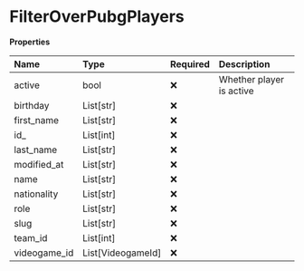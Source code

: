 # FilterOverPubgPlayers

**Properties**

| Name         | Type              | Required | Description              |
| :----------- | :---------------- | :------- | :----------------------- |
| active       | bool              | ❌       | Whether player is active |
| birthday     | List[str]         | ❌       |                          |
| first_name   | List[str]         | ❌       |                          |
| id\_         | List[int]         | ❌       |                          |
| last_name    | List[str]         | ❌       |                          |
| modified_at  | List[str]         | ❌       |                          |
| name         | List[str]         | ❌       |                          |
| nationality  | List[str]         | ❌       |                          |
| role         | List[str]         | ❌       |                          |
| slug         | List[str]         | ❌       |                          |
| team_id      | List[int]         | ❌       |                          |
| videogame_id | List[VideogameId] | ❌       |                          |
